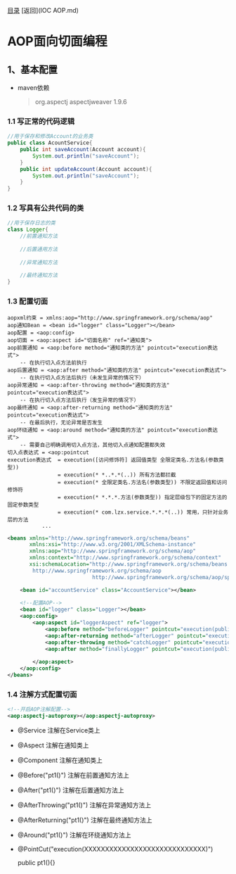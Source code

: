 [目录](目录.md)  [返回](IOC AOP.md)

# AOP面向切面编程

## 1、基本配置

* maven依赖

  ><dependency>
  >  <groupId>org.aspectj</groupId>
  >  <artifactId>aspectjweaver</artifactId>
  >  <version>1.9.6</version>
  ></dependency>

### 1.1 写正常的代码逻辑

```java
//用于保存和修改Account的业务类
public class AcountService{
    public int saveAccount(Account account){
        System.out.println("saveAccount");
    }
    public int updateAccount(Account account){
        System.out.println("saveAccount");
    }
}
```

### 1.2 写具有公共代码的类

```java
//用于保存日志的类
class Logger{
    //前置通知方法
    
    //后置通用方法
    
    //异常通知方法
    
    //最终通知方法
}
```

### 1.3 配置切面

```properties
aopxml约束 = xmlns:aop="http://www.springframework.org/schema/aop"
aop通知Bean = <bean id="logger" class="Logger"></bean>
aop配置 = <aop:config>
aop切面 = <aop:aspect id="切面名称" ref="通知类">
aop前置通知 = <aop:before method="通知类的方法" pointcut="execution表达式">
	-- 在执行切入点方法前执行
aop后置通知 = <aop:after method="通知类的方法" pointcut="execution表达式">
	-- 在执行切入点方法后执行（未发生异常的情况下）
aop异常通知 = <aop:after-throwing method="通知类的方法" pointcut="execution表达式">
	-- 在执行切入点方法后执行（发生异常的情况下）
aop最终通知 = <aop:after-returning method="通知类的方法" pointcut="execution表达式">
	-- 在最后执行，无论异常是否发生
aop环绕通知 = <aop:around method="通知类的方法" pointcut="execution表达式">
	-- 需要自己明确调用切入点方法，其他切入点通知配置都失效
切入点表达式 = <aop:pointcut 
execution表达式  = execution([访问修饰符] 返回值类型 全限定类名.方法名(参数类型))
		   		= execution(* *..*.*(..)) 所有方法都拦截
		   		= execution(* 全限定类名.方法名(参数类型)) 不限定返回值和访问修饰符
		   		= execution(* *.*.*.方法(参数类型)) 指定层级包下的固定方法的固定参数类型
				= execution(* com.lzx.service.*.*.*(..)) 常用，只针对业务层的方法
		   ...
```

```xml
<beans xmlns="http://www.springframework.org/schema/beans"
       xmlns:xsi="http://www.w3.org/2001/XMLSchema-instance"
       xmlns:aop="http://www.springframework.org/schema/aop"
       xmlns:context="http://www.springframework.org/schema/context"
       xsi:schemaLocation="http://www.springframework.org/schema/beans http://www.springframework.org/schema/beans/spring-beans.xsd
        http://www.springframework.org/schema/aop
                           http://www.springframework.org/schema/aop/spring-aop.xsd http://www.springframework.org/schema/context http://www.springframework.org/schema/context/spring-context.xsd">

    <bean id="accountService" class="AccountService"></bean>
    
    <!--配置AOP-->
    <bean id="logger" class="Logger"></bean>
    <aop:config>
    	<aop:aspect id="loggerAspect" ref="logger">
            <aop:before method="beforeLogger" pointcut="execution(public void com.lzx.service.AccountService.delete())"/>
            <aop:after-returning method="afterLogger" pointcut="execution(public void com.lzx.service.AccountService.delete())"/>
            <aop:after-throwing method="catchLogger" pointcut="execution(public void com.lzx.service.AccountService.delete())"/>
            <aop:after method="finallyLogger" pointcut="execution(public void com.lzx.service.AccountService.delete())"/>
            
        </aop:aspect>
    </aop:config>
</beans>
```

### 1.4 注解方式配置切面

```xml
<!--开启AOP注解配置-->
<aop:aspectj-autoproxy></aop:aspectj-autoproxy>
```



* @Service 注解在Service类上
* @Aspect 注解在通知类上
* @Component 注解在通知类上
* @Before("pt1()") 注解在前置通知方法上

* @After("pt1()") 注解在后置通知方法上
* @AfterThrowing("pt1()") 注解在异常通知方法上
* @AfterReturning("pt1()") 注解在最终通知方法上

* @Around("pt1()") 注解在环绕通知方法上

* @PointCut("execution(XXXXXXXXXXXXXXXXXXXXXXXXXXXXX)")

  public pt1(){}